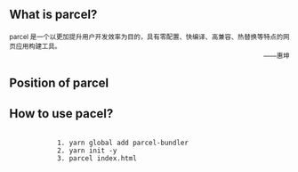 <section>
    <h2>What is parcel?</h2>
    <small class="fragment">
        parcel 是一个以更加提升用户开发效率为目的，具有零配置、快编译、高兼容、热替换等特点的网页应用构建工具。
        <div class="fragment" style="text-align:right">——惠坤</div>
    </small>
</section>
<section>
    <h2> Position of parcel </h2>
</section>
<section data-islast="true">
    <h2>How to use pacel?</h2>
    <pre>
        <code class="html">
            1. yarn global add parcel-bundler
            2. yarn init -y
            3. parcel index.html
        </code>
    </pre>
</section>